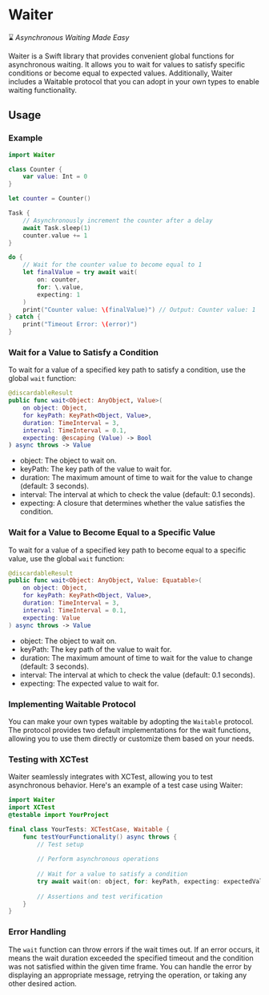 # Waiter

⌛ *Asynchronous Waiting Made Easy*

Waiter is a Swift library that provides convenient global functions for asynchronous waiting. It allows you to wait for values to satisfy specific conditions or become equal to expected values. Additionally, Waiter includes a Waitable protocol that you can adopt in your own types to enable waiting functionality.

## Usage

### Example

```swift
import Waiter

class Counter {
	var value: Int = 0
}

let counter = Counter()

Task {
	// Asynchronously increment the counter after a delay
	await Task.sleep(1)
	counter.value += 1
}

do {
	// Wait for the counter value to become equal to 1
	let finalValue = try await wait(
		on: counter,
		for: \.value,
		expecting: 1
	)
	print("Counter value: \(finalValue)") // Output: Counter value: 1
} catch {
	print("Timeout Error: \(error)")
}
```

### Wait for a Value to Satisfy a Condition

To wait for a value of a specified key path to satisfy a condition, use the global `wait` function:

```swift
@discardableResult
public func wait<Object: AnyObject, Value>(
	on object: Object,
	for keyPath: KeyPath<Object, Value>,
	duration: TimeInterval = 3,
	interval: TimeInterval = 0.1,
	expecting: @escaping (Value) -> Bool
) async throws -> Value
```

- object: The object to wait on.
- keyPath: The key path of the value to wait for.
- duration: The maximum amount of time to wait for the value to change (default: 3 seconds).
- interval: The interval at which to check the value (default: 0.1 seconds).
- expecting: A closure that determines whether the value satisfies the condition.

### Wait for a Value to Become Equal to a Specific Value

To wait for a value of a specified key path to become equal to a specific value, use the global `wait` function:

```swift
@discardableResult
public func wait<Object: AnyObject, Value: Equatable>(
	on object: Object,
	for keyPath: KeyPath<Object, Value>,
	duration: TimeInterval = 3,
	interval: TimeInterval = 0.1,
	expecting: Value
) async throws -> Value
```

- object: The object to wait on.
- keyPath: The key path of the value to wait for.
- duration: The maximum amount of time to wait for the value to change (default: 3 seconds).
- interval: The interval at which to check the value (default: 0.1 seconds).
- expecting: The expected value to wait for.

### Implementing Waitable Protocol

You can make your own types waitable by adopting the `Waitable` protocol. The protocol provides two default implementations for the wait functions, allowing you to use them directly or customize them based on your needs.

### Testing with XCTest

Waiter seamlessly integrates with XCTest, allowing you to test asynchronous behavior. Here's an example of a test case using Waiter:

```swift
import Waiter
import XCTest
@testable import YourProject

final class YourTests: XCTestCase, Waitable {
	func testYourFunctionality() async throws {
		// Test setup
		
		// Perform asynchronous operations
		
		// Wait for a value to satisfy a condition
		try await wait(on: object, for: keyPath, expecting: expectedValue)
		
		// Assertions and test verification
	}
}
```

### Error Handling

The `wait` function can throw errors if the wait times out. If an error occurs, it means the wait duration exceeded the specified timeout and the condition was not satisfied within the given time frame. You can handle the error by displaying an appropriate message, retrying the operation, or taking any other desired action.